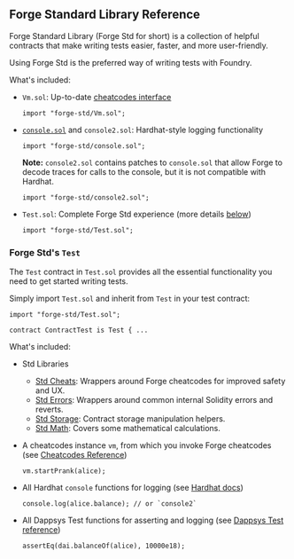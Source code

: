 ## Forge Standard Library Reference

Forge Standard Library (Forge Std for short) is a collection of helpful contracts that make writing tests easier, faster, and more user-friendly.

Using Forge Std is the preferred way of writing tests with Foundry.

What's included:

- `Vm.sol`: Up-to-date [cheatcodes interface](../../cheatcodes/#cheatcodes-interface)

    ```solidity
    import "forge-std/Vm.sol";
    ```

- [`console.sol`](https://hardhat.org/hardhat-network/reference/#console-log) and `console2.sol`: Hardhat-style logging functionality

    ```solidity
    import "forge-std/console.sol";
    ```

    **Note:** `console2.sol` contains patches to `console.sol` that allow Forge to decode traces for calls to the console, but it is not compatible with Hardhat.

    ```solidity
    import "forge-std/console2.sol";
    ```

- `Test.sol`: Complete Forge Std experience (more details [below](#forge-stds-test))

    ```solidity
    import "forge-std/Test.sol";
    ```

### Forge Std's `Test`

The `Test` contract in `Test.sol` provides all the essential functionality you need to get started writing tests.

Simply import `Test.sol` and inherit from `Test` in your test contract:

```solidity
import "forge-std/Test.sol";

contract ContractTest is Test { ...
```

What's included:

- Std Libraries
  - [Std Cheats](./std-cheats.md): Wrappers around Forge cheatcodes for improved safety and UX.
  - [Std Errors](./std-errors.md): Wrappers around common internal Solidity errors and reverts.
  - [Std Storage](./std-storage.md): Contract storage manipulation helpers.
  - [Std Math](./std-math.md): Covers some mathematical calculations.

- A cheatcodes instance `vm`, from which you invoke Forge cheatcodes (see [Cheatcodes Reference](../../cheatcodes/))

    ```solidity
    vm.startPrank(alice);
    ```

- All Hardhat `console` functions for logging (see [Hardhat docs](https://hardhat.org/hardhat-network/reference/#console-log))

    ```solidity
    console.log(alice.balance); // or `console2`
    ```

- All Dappsys Test functions for asserting and logging (see [Dappsys Test reference](../ds-test.md))

    ```solidity
    assertEq(dai.balanceOf(alice), 10000e18);
    ```
